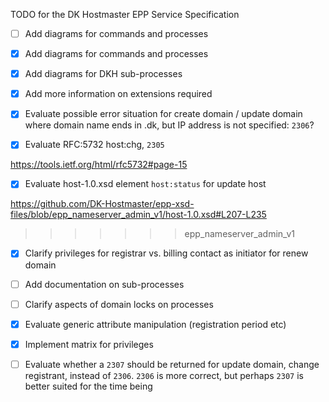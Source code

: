 TODO for the DK Hostmaster EPP Service Specification

- [ ] Add diagrams for commands and processes

- [X] Add diagrams for commands and processes
- [X] Add diagrams for DKH sub-processes
- [X] Add more information on extensions required
- [X] Evaluate possible error situation for create domain / update domain where domain name ends in .dk, but IP address is not specified: `2306`?
- [X] Evaluate RFC:5732 host:chg, `2305`

https://tools.ietf.org/html/rfc5732#page-15

- [X] Evaluate host-1.0.xsd element `host:status` for update host

https://github.com/DK-Hostmaster/epp-xsd-files/blob/epp_nameserver_admin_v1/host-1.0.xsd#L207-L235
>>>>>>> epp_nameserver_admin_v1

- [X] Clarify privileges for registrar vs. billing contact as initiator for renew domain

- [ ] Add documentation on sub-processes
- [ ] Clarify aspects of domain locks on processes
- [x] Evaluate generic attribute manipulation (registration period etc)
- [x] Implement matrix for privileges
- [ ] Evaluate whether a `2307` should be returned for update domain, change registrant, instead of `2306`. `2306` is more correct, but perhaps `2307` is better suited for the time being
